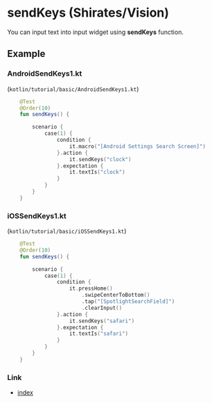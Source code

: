 # sendKeys (Shirates/Vision)

You can input text into input widget using **sendKeys** function.

## Example

### AndroidSendKeys1.kt

(`kotlin/tutorial/basic/AndroidSendKeys1.kt`)

```kotlin
    @Test
    @Order(10)
    fun sendKeys() {

        scenario {
            case(1) {
                condition {
                    it.macro("[Android Settings Search Screen]")
                }.action {
                    it.sendKeys("clock")
                }.expectation {
                    it.textIs("clock")
                }
            }
        }
    }
```

### iOSSendKeys1.kt

(`kotlin/tutorial/basic/iOSSendKeys1.kt`)

```kotlin
    @Test
    @Order(10)
    fun sendKeys() {

        scenario {
            case(1) {
                condition {
                    it.pressHome()
                        .swipeCenterToBottom()
                        .tap("[SpotlightSearchField]")
                        .clearInput()
                }.action {
                    it.sendKeys("safari")
                }.expectation {
                    it.textIs("safari")
                }
            }
        }
    }
```

### Link

- [index](../../../../index.md)

